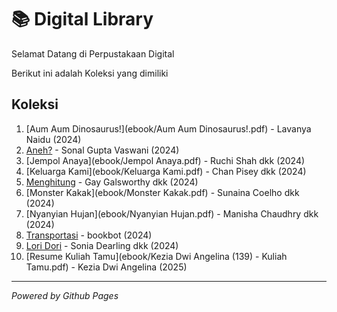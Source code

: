 # 📚 Digital Library

Selamat Datang di Perpustakaan Digital

Berikut ini adalah Koleksi yang dimiliki
## Koleksi

1. [Aum Aum Dinosaurus!](ebook/Aum Aum Dinosaurus!.pdf) - Lavanya Naidu (2024)
2. [Aneh?](ebook/Aneh.pdf) - Sonal Gupta Vaswani (2024)
3. [Jempol Anaya](ebook/Jempol Anaya.pdf) - Ruchi Shah dkk (2024)
4. [Keluarga Kami](ebook/Keluarga Kami.pdf) - Chan Pisey dkk (2024)
5. [Menghitung](ebook/Menghitung.pdf) - Gay Galsworthy dkk (2024)
6. [Monster Kakak](ebook/Monster Kakak.pdf) - Sunaina Coelho dkk (2024)
7. [Nyanyian Hujan](ebook/Nyanyian Hujan.pdf) - Manisha Chaudhry dkk (2024)
8. [Transportasi](ebook/Transportasi.pdf) - bookbot (2024)
9. [Lori Dori](ebook/loridori.pdf) - Sonia Dearling dkk (2024)
10. [Resume Kuliah Tamu](ebook/Kezia Dwi Angelina (139) - Kuliah Tamu.pdf) - Kezia Dwi Angelina (2025)

---

*Powered by Github Pages*

